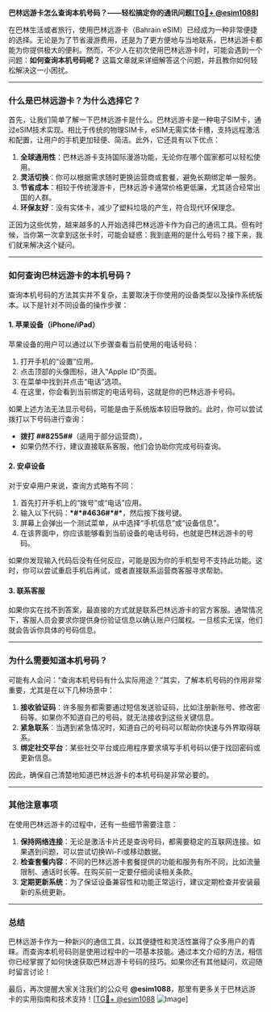 **巴林远游卡怎么查询本机号码？——轻松搞定你的通讯问题[[TG💪+ @esim1088](https://t.me/s/esim1088)]**

在巴林生活或者旅行，使用巴林远游卡（Bahrain eSIM）已经成为一种非常便捷的选择。无论是为了节省漫游费用，还是为了更方便地与当地联系，巴林远游卡都能为你提供极大的便利。然而，不少人在初次使用巴林远游卡时，可能会遇到一个问题：**如何查询本机号码呢？** 这篇文章就来详细解答这个问题，并且教你如何轻松解决这一小困扰。

---

### **什么是巴林远游卡？为什么选择它？**

首先，让我们简单了解一下巴林远游卡是什么。巴林远游卡是一种电子SIM卡，通过eSIM技术实现。相比于传统的物理SIM卡，eSIM无需实体卡槽，支持远程激活和配置，让用户的手机更加轻便、简洁。此外，它还具有以下优点：

1. **全球通用性**：巴林远游卡支持国际漫游功能，无论你在哪个国家都可以轻松使用。
2. **灵活切换**：你可以根据需求随时更换运营商或套餐，避免长期绑定单一服务。
3. **节省成本**：相较于传统漫游卡，巴林远游卡通常价格更低廉，尤其适合经常出国的人群。
4. **环保友好**：没有实体卡，减少了塑料垃圾的产生，符合现代环保理念。

正因为这些优势，越来越多的人开始选择巴林远游卡作为自己的通讯工具。但有时候，当你第一次拿到这张卡时，可能会疑惑：我到底用的是什么号码？接下来，我们就来解决这个疑问。

---

### **如何查询巴林远游卡的本机号码？**

查询本机号码的方法其实并不复杂，主要取决于你使用的设备类型以及操作系统版本。以下是针对不同设备的操作步骤：

#### **1. 苹果设备（iPhone/iPad）**
苹果设备的用户可以通过以下步骤查看当前使用的电话号码：

1. 打开手机的“设置”应用。
2. 点击顶部的头像图标，进入“Apple ID”页面。
3. 在菜单中找到并点击“电话”选项。
4. 在这里，你会看到当前绑定的电话号码，这就是你的巴林远游卡号码。

如果上述方法无法显示号码，可能是由于系统版本较旧导致的。此时，你可以尝试拨打以下号码进行查询：
- **拨打 *#*#8255#*#***（适用于部分运营商）。
- 如果仍然不行，建议直接联系客服，他们会协助你完成号码查询。

#### **2. 安卓设备**
对于安卓用户来说，查询方式略有不同：

1. 首先打开手机上的“拨号”或“电话”应用。
2. 输入以下代码：**\*#\*#4636#\*#\***，然后按下拨号键。
3. 屏幕上会弹出一个测试菜单，从中选择“手机信息”或“设备信息”。
4. 在该界面中，你应该能够看到当前设备的电话号码，也就是巴林远游卡的号码。

如果你发现输入代码后没有任何反应，可能是因为你的手机型号不支持此功能。这时，你可以尝试重启手机后再试，或者直接联系运营商客服寻求帮助。

#### **3. 联系客服**
如果你实在找不到答案，最直接的方式就是联系巴林远游卡的官方客服。通常情况下，客服人员会要求你提供身份验证信息以确认账户归属权。一旦核实无误，他们就会告诉你具体的号码信息。

---

### **为什么需要知道本机号码？**

可能有人会问：“查询本机号码有什么实际用途？”其实，了解本机号码的作用非常重要，尤其是在以下几种场景中：

1. **接收验证码**：许多服务都需要通过短信发送验证码，比如注册新账号、修改密码等。如果你不知道自己的号码，就无法接收到这些关键信息。
2. **紧急联系**：当遇到紧急情况时，知道自己的号码可以帮助你快速与外界取得联系。
3. **绑定社交平台**：某些社交平台或应用程序要求填写手机号码以便于找回密码或更新信息。

因此，确保自己清楚地知道巴林远游卡的本机号码是非常必要的。

---

### **其他注意事项**

在使用巴林远游卡的过程中，还有一些细节需要注意：

1. **保持网络连接**：无论是激活卡片还是查询号码，都需要稳定的互联网连接。如果遇到问题，可以尝试切换Wi-Fi或移动数据。
2. **检查套餐内容**：不同的巴林远游卡套餐提供的功能和服务有所不同，比如流量限制、通话时长等。在购买前一定要仔细阅读相关条款。
3. **定期更新系统**：为了保证设备兼容性和功能正常运行，建议定期检查并安装最新的系统更新。

---

### **总结**

巴林远游卡作为一种新兴的通信工具，以其便捷性和灵活性赢得了众多用户的青睐。而查询本机号码则是使用过程中的一项基本技能。通过本文介绍的方法，相信你已经掌握了如何快速获取巴林远游卡号码的技巧。如果你还有其他疑问，欢迎随时留言讨论！

最后，再次提醒大家关注我们的公众号 **@esim1088**，那里有更多关于巴林远游卡的实用指南和技术支持！[[TG💪+ @esim1088](https://t.me/s/esim1088) ![Image](https://i.postimg.cc/4NQfJmqS/Snipaste-2025-05-13-00-14-12.png)]